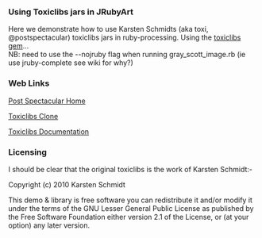 ### Using Toxiclibs jars in JRubyArt

Here we demonstrate how to use Karsten Schmidts (aka toxi, @postspectacular) toxiclibs jars in ruby-processing. Using the [toxiclibs gem][]...  
NB: need to use the --nojruby flag when running gray_scott_image.rb (ie use jruby-complete see wiki for why?)

### Web Links

[Post Spectacular Home][]

[Toxiclibs Clone][]

[Toxiclibs Documentation][]

### Licensing

I should be clear that the original toxiclibs is the work of Karsten Schmidt:-

Copyright (c) 2010 Karsten Schmidt
 
This demo & library is free software you can redistribute it and/or
modify it under the terms of the GNU Lesser General Public
License as published by the Free Software Foundation either
version 2.1 of the License, or (at your option) any later version.


[Post Spectacular Home]:http://postspectacular.com/
[Toxiclibs Clone]:https://github.com/ruby-processing/toxiclibs
[Toxiclibs Documentation]:http://toxiclibs.org/
[toxiclibs gem]:https://github.com/ruby-processing/toxicgem

